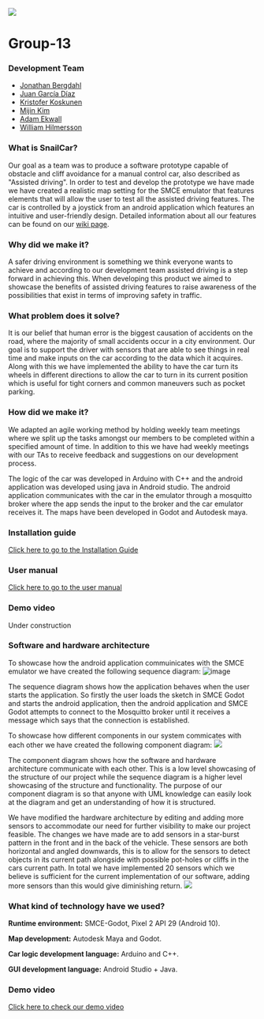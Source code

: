 ![](https://user-images.githubusercontent.com/90850693/170713249-c4d0fc9d-b91f-49a3-aba3-4c82a1bee473.png)

# Group-13
### Development Team
- [Jonathan Bergdahl](https://github.com/jonathanb00)
- [Juan García Díaz](https://github.com/JuanDoesCoding)
- [Kristofer Koskunen](https://github.com/K0ssu)
- [Mijin Kim](https://github.com/mezyn)
- [Adam Ekwall](https://github.com/AdamEkwall)
- [William Hilmersson](https://github.com/bobman97)

### What is SnailCar?
Our goal as a team was to produce a software prototype capable of obstacle and cliff avoidance for a manual control car, also described as "Assisted driving". In order to test and develop the prototype we have made we have created a realistic map setting for the SMCE emulator that features elements that will allow the user to test all the assisted driving features. The car is controlled by a joystick from an android application which features an intuitive and user-friendly design. Detailed information about all our features can be found on our [wiki page](https://github.com/DIT113-V22/group-13/wiki).

### Why did we make it?
A safer driving environment is something we think everyone wants to achieve and according to our development team assisted driving is a step forward in achieving this. When developing this product we aimed to showcase the benefits of assisted driving features to raise awareness of the possibilities that exist in terms of improving safety in traffic.


### What problem does it solve?
It is our belief that human error is the biggest causation of accidents on the road, where the majority of small accidents occur in a city environment. Our goal is to support the driver with sensors that are able to see things in real time and make inputs on the car according to the data which it acquires. Along with this we have implemented the ability to have the car turn its wheels in different directions to allow the car to turn in its current position which is useful for tight corners and common maneuvers such as pocket parking.

### How did we make it?
We adapted an agile working method by holding weekly team meetings where we split up the tasks amongst our members to be completed within a specified amount of time. In addition to this we have had weekly meetings with our TAs to receive feedback and suggestions on our development process.

The logic of the car was developed in Arduino with C++ and the android application was developed using java in Android studio. The android application communicates with the car in the emulator through a mosquitto broker where the app sends the input to the broker and the car emulator receives it. The maps have been developed in Godot and Autodesk maya. 

### Installation guide
[Click here to go to the Installation Guide](https://github.com/DIT113-V22/group-13/wiki/Installation-Guide)

### User manual
[Click here to go to the user manual](https://github.com/DIT113-V22/group-13/wiki/User-Manual)

### Demo video
Under construction

### Software and hardware architecture
To showcase how the android application commuinicates with the SMCE emulator we have created the following sequence diagram:
![image](https://user-images.githubusercontent.com/90379630/170242207-ff3f8cec-a240-4c39-a198-9a2281c509ad.png)

The sequence diagram shows how the application behaves when the user starts the application. So firstly the user loads the sketch in SMCE Godot and starts the android application, then the android application and SMCE Godot attempts to connect to the Mosquitto broker until it receives a message which says that the connection is established. 

To showcase how different components in our system commicates with each other we have created the following component diagram:
![](https://user-images.githubusercontent.com/90850693/170713677-c268aca8-e503-42ed-9cc2-2d095c0e2a40.png)

The component diagram shows how the software and hardware architecture communicate with each other. This is a low level showcasing of the structure of our project while the sequence diagram is a higher level showcasing of the structure and functionality. The purpose of our component diagram is so that anyone with UML knowledge can easily look at the diagram and get an understanding of how it is structured.

We have modified the hardware architecture by editing and adding more sensors to accommodate our need for further visibility to make our project feasible. The changes we have made are to add sensors in a star-burst pattern in the front and in the back of the vehicle. These sensors are both horizontal and angled downwards, this is to allow for the sensors to detect objects in its current path alongside with possible pot-holes or cliffs in the cars current path. In total we have implemented 20 sensors which we believe is sufficient for the current implementation of our software, adding more sensors than this would give diminishing return.
![](https://user-images.githubusercontent.com/90850693/170713803-b98161fc-a3a6-420c-a955-eb9f026f13c3.png)



### What kind of technology have we used?
**Runtime environment:** SMCE-Godot, Pixel 2 API 29 (Android 10).

**Map development:** Autodesk Maya and Godot.

**Car logic development language:** Arduino and C++.

**GUI development language:** Android Studio + Java.

### Demo video
[Click here to check our demo video](https://youtu.be/iNM-pwgYoPQ)
